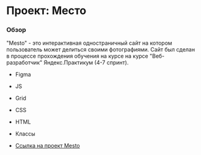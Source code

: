 # Проект: Место

### Обзор
"Mesto" - это интерактивная одностраничный сайт на котором пользователь может делиться своими фотографиями. Сайт был сделан в процессе прохождения обучения на курсе на курсе "Веб-разработчик" Яндекс.Практикум (4-7 спринт). 

* Figma
* JS
* Grid
* CSS
* HTML
* Классы

* [Ссылка на проект Mesto](https://zagorevsky.github.io/mesto/)

